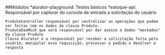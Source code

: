 ##Módulos 
*alurator-playground: Testes básicos
*estoque-api: Responsável por capturar do console de entrada a solicitação do usuário

    ProdutoController responsável por centralizar as operações que podem ser feitas com os dados da classe Produto.
    ProdutoDaoMock que será responsável por dar acesso a dados "mockados" da classe Produto
    Classe Alurator é a responsável por receber a solicitação feita pelo usuário, manipular essa requisição, processar o pedido e devolver a resposta

